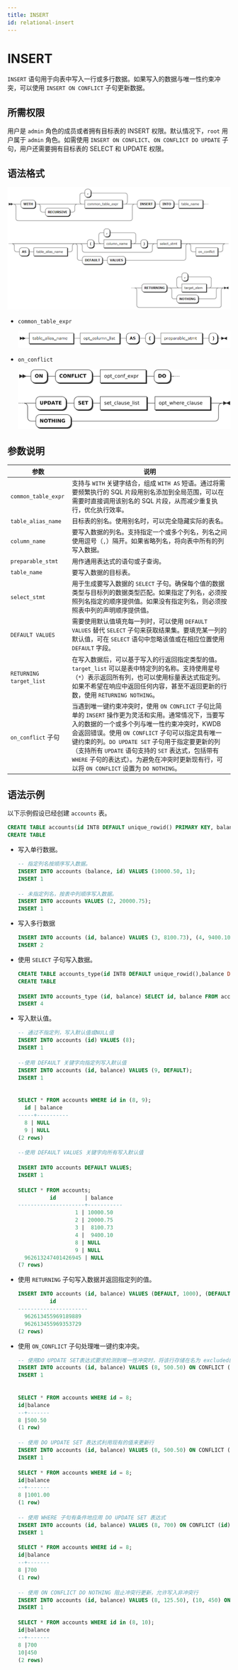 ```yaml
---
title: INSERT
id: relational-insert
---
```


# INSERT

`INSERT` 语句用于向表中写入一行或多行数据。如果写入的数据与唯一性约束冲突，可以使用 `INSERT ON CONFLICT` 子句更新数据。


## 所需权限

用户是 `admin` 角色的成员或者拥有目标表的 INSERT 权限。默认情况下，`root` 用户属于 `admin` 角色。如需使用 `INSERT ON CONFLICT`、`ON CONFLICT DO UPDATE` 子句，用户还需要拥有目标表的 SELECT 和 UPDATE 权限。

## 语法格式

![](../../../static/sql-reference/IOkobCsa1ocj2PxsULEcLjpxnmh.png)

- `common_table_expr`

    ![](../../../static/sql-reference/IyM7bEn3LoM2Aox21JHcFfhOnmC.png)

- `on_conflict`

    ![](../../../static/sql-reference/Hg1qbbH8TojhvqxNJSAcuxSFnqB.png)

## 参数说明

| 参数 | 说明 |
| --- | --- |
| `common_table_expr` | 支持与 `WITH` 关键字结合，组成 `WITH AS` 短语。通过将需要频繁执行的 SQL 片段用别名添加到全局范围，可以在需要时直接调用该别名的 SQL 片段，从而减少重复执行，优化执行效率。|
| `table_alias_name` | 目标表的别名。使用别名时，可以完全隐藏实际的表名。|
| `column_name` | 要写入数据的列名。支持指定一个或多个列名，列名之间使用逗号（`,`）隔开。如果省略列名，将向表中所有的列写入数据。|
| `preparable_stmt` | 用作通用表达式的语句或子查询。|
| `table_name` | 要写入数据的目标表。|
| `select_stmt` | 用于生成要写入数据的 `SELECT` 子句。确保每个值的数据类型与目标列的数据类型匹配。如果指定了列名，必须按照列名指定的顺序提供值。如果没有指定列名，则必须按照表中列的声明顺序提供值。|
| `DEFAULT VALUES` | 需要使用默认值填充每一列时，可以使用 `DEFAULT VALUES` 替代 `SELECT` 子句来获取结果集。要填充某一列的默认值，可在 `SELECT` 语句中忽略该值或在相应位置使用 `DEFAULT` 字段。|
| `RETURNING target_list` | 在写入数据后，可以基于写入的行返回指定类型的值。`target_list` 可以是表中特定列的名称。支持使用星号（`*`）表示返回所有列，也可以使用标量表达式指定列。如果不希望在响应中返回任何内容，甚至不返回更新的行数，使用 `RETURNING NOTHING`。|
| `on_conflict` 子句 | 当遇到唯一键约束冲突时，使用 `ON CONFLICT` 子句比简单的 `INSERT` 操作更为灵活和实用。通常情况下，当要写入的数据的一个或多个列与唯一性约束冲突时，KWDB 会返回错误。使用 `ON CONFLICT` 子句可以指定具有唯一键约束的列。`DO UPDATE SET` 子句用于指定要更新的列（支持所有 `UPDATE` 语句支持的 `SET` 表达式，包括带有 `WHERE` 子句的表达式）。为避免在冲突时更新现有行，可以将 `ON CONFLICT` 设置为 `DO NOTHING`。|

## 语法示例

以下示例假设已经创建 `accounts` 表。

```sql
CREATE TABLE accounts(id INT8 DEFAULT unique_rowid() PRIMARY KEY, balance DECIMAL);
CREATE TABLE
```

- 写入单行数据。

    ```sql
    -- 指定列名按顺序写入数据。
    INSERT INTO accounts (balance, id) VALUES (10000.50, 1);
    INSERT 1

    -- 未指定列名，按表中列顺序写入数据。
    INSERT INTO accounts VALUES (2, 20000.75);
    INSERT 1
    ```

- 写入多行数据

    ```sql
    INSERT INTO accounts (id, balance) VALUES (3, 8100.73), (4, 9400.10);
    INSERT 2
    ```

- 使用 `SELECT` 子句写入数据。

    ```sql
    CREATE TABLE accounts_type(id INT8 DEFAULT unique_rowid(),balance DECIMAL, data_type INT);
    CREATE TABLE

    INSERT INTO accounts_type (id, balance) SELECT id, balance FROM accounts;
    INSERT 4
    ```

- 写入默认值。

    ```sql
    -- 通过不指定列，写入默认值或NULL值
    INSERT INTO accounts (id) VALUES (8);
    INSERT 1

    --使用 DEFAULT 关键字向指定列写入默认值
    INSERT INTO accounts (id, balance) VALUES (9, DEFAULT);
    INSERT 1


    SELECT * FROM accounts WHERE id in (8, 9);
      id | balance
    -----+----------
      8 | NULL
      9 | NULL
    (2 rows)

    --使用 DEFAULT VALUES 关键字向所有写入默认值

    INSERT INTO accounts DEFAULT VALUES;
    INSERT 1

    SELECT * FROM accounts;
              id         | balance
    ---------------------+-----------
                      1 | 10000.50
                      2 | 20000.75
                      3 |  8100.73
                      4 |  9400.10
                      8 | NULL
                      9 | NULL
      962613247401426945 | NULL
    (7 rows)
    ```

- 使用 `RETURNING` 子句写入数据并返回指定列的值。

    ```sql
    INSERT INTO accounts (id, balance) VALUES (DEFAULT, 1000), (DEFAULT, 250) RETURNING id;
              id
    ----------------------
      962613455969189889
      962613455969353729
    (2 rows)
    ```

- 使用 `ON_CONFLICT` 子句处理唯一键约束冲突。

    ```sql
    -- 使用DO UPDATE SET表达式要求检测到唯一性冲突时，将该行存储在名为 excluded的临时表中。通过使用临时表 excluded 来更新对应的列 
    INSERT INTO accounts (id, balance) VALUES (8, 500.50) ON CONFLICT (id) DO UPDATE SET balance = excluded.balance;
    INSERT 1


    SELECT * FROM accounts WHERE id = 8;
    id|balance
    --+-------
    8 |500.50 
    (1 row)

    -- 使用 DO UPDATE SET 表达式利用现有的值来更新行
    INSERT INTO accounts (id, balance) VALUES (8, 500.50) ON CONFLICT (id) DO UPDATE SET balance = accounts.balance + excluded.balance;
    INSERT 1

    SELECT * FROM accounts WHERE id = 8;
    id|balance
    --+-------
    8 |1001.00
    (1 row)

    -- 使用 WHERE 子句有条件地应用 DO UPDATE SET 表达式
    INSERT INTO accounts (id, balance) VALUES (8, 700) ON CONFLICT (id) DO UPDATE SET balance = excluded.balance WHERE excluded.balance < accounts.balance;
    INSERT 1

    SELECT * FROM accounts WHERE id = 8;
    id|balance
    --+-------
    8 |700    
    (1 row)

    -- 使用 ON CONFLICT DO NOTHING 阻止冲突行更新，允许写入非冲突行
    INSERT INTO accounts (id, balance) VALUES (8, 125.50), (10, 450) ON CONFLICT (id) DO NOTHING;
    INSERT 1

    SELECT * FROM accounts WHERE id in (8, 10);
    id|balance
    --+-------
    8 |700    
    10|450    
    (2 rows)
    ```

